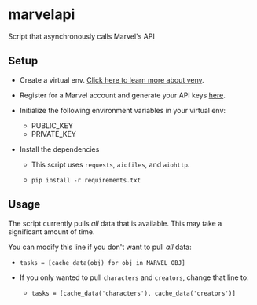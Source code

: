 # marvelapi
Script that asynchronously calls Marvel's API

## Setup

* Create a virtual env. [Click here to learn more about venv](https://docs.python.org/3/library/venv.html).

* Register for a Marvel account and generate your API keys [here](https://developer.marvel.com). 

* Initialize the following environment variables in your virtual env:
  * PUBLIC_KEY
  * PRIVATE_KEY
  
* Install the dependencies

  * This script uses `requests`, `aiofiles`, and `aiohttp`.

  * ```pip install -r requirements.txt```

## Usage

The script currently pulls *all* data that is available. This may take a significant amount of time.

You can modify this line if you don't want to pull *all* data:

  * ```tasks = [cache_data(obj) for obj in MARVEL_OBJ]```

  * If you only wanted to pull `characters` and `creators`, change that line to:
    * ```tasks = [cache_data('characters'), cache_data('creators')]```


